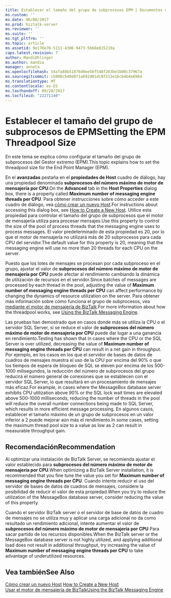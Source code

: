 ```yaml
---
title: Establecer el tamaño del grupo de subprocesos EPM | Documentos de Microsoft
ms.custom: ''
ms.date: 06/08/2017
ms.prod: biztalk-server
ms.reviewer: ''
ms.suite: ''
ms.tgt_pltfrm: ''
ms.topic: article
ms.assetid: 9e170e76-5151-4306-9473-5b68e815219a
caps.latest.revision: 7
author: MandiOhlinger
ms.author: mandia
manager: anneta
ms.openlocfilehash: 54afa88b51876d0ee56f548f263be1b00c37967a
ms.sourcegitcommit: cb908c540d8f1a692d01dc8f313e16cb4b4e696d
ms.translationtype: MT
ms.contentlocale: es-ES
ms.lasthandoff: 09/20/2017
ms.locfileid: "22271140"
---
```

# <a name="setting-the-epm-threadpool-size"></a><span data-ttu-id="95ac0-102">Establecer el tamaño del grupo de subprocesos de EPM</span><span class="sxs-lookup"><span data-stu-id="95ac0-102">Setting the EPM Threadpool Size</span></span>
<span data-ttu-id="95ac0-103">En este tema se explica cómo configurar el tamaño del grupo de subprocesos del Gestor extremo (EPM).</span><span class="sxs-lookup"><span data-stu-id="95ac0-103">This topic explains how to set the threadpool size for the End Point Manager (EPM).</span></span>  
  
 <span data-ttu-id="95ac0-104">En el **avanzadas** pestaña en el **propiedades de Host** cuadro de diálogo, hay una propiedad denominada **subprocesos del número máximo de motor de mensajería por CPU**.</span><span class="sxs-lookup"><span data-stu-id="95ac0-104">On the **Advanced** tab in the **Host Properties** dialog box, there is a property called **Maximum number of messaging engine threads per CPU**.</span></span> <span data-ttu-id="95ac0-105">Para obtener instrucciones sobre cómo acceder a este cuadro de diálogo, vea [cómo crear un nuevo Host](../core/how-to-create-a-new-host.md).</span><span class="sxs-lookup"><span data-stu-id="95ac0-105">For instructions about accessing this dialog box, see [How to Create a New Host](../core/how-to-create-a-new-host.md).</span></span> <span data-ttu-id="95ac0-106">Utilice esta propiedad para controlar el tamaño del grupo de subprocesos que el motor de mensajería utiliza para procesar mensajes.</span><span class="sxs-lookup"><span data-stu-id="95ac0-106">Use this property to control the size of the pool of process threads that the messaging engine uses to process messages.</span></span> <span data-ttu-id="95ac0-107">El valor predeterminado de esta propiedad es 20, por lo que el motor de mensajería no utilizará más de 20 subprocesos para cada CPU del servidor.</span><span class="sxs-lookup"><span data-stu-id="95ac0-107">The default value for this property is 20, meaning that the messaging engine will use no more than 20 threads for each CPU on the server.</span></span>  
  
 <span data-ttu-id="95ac0-108">Puesto que los lotes de mensajes se procesan por cada subproceso en el grupo, ajustar el valor de **subprocesos del número máximo de motor de mensajería por CPU** puede afectar al rendimiento cambiando la dinámica de utilización de recursos en el servidor.</span><span class="sxs-lookup"><span data-stu-id="95ac0-108">Since batches of messages are processed by each thread in the pool, adjusting the value of **Maximum number of messaging engine threads per CPU** can affect performance by changing the dynamics of resource utilization on the server.</span></span> <span data-ttu-id="95ac0-109">Para obtener más información sobre cómo funciona el grupo de subprocesos, vea [mediante el motor de mensajería de BizTalk](../core/using-the-biztalk-messaging-engine.md).</span><span class="sxs-lookup"><span data-stu-id="95ac0-109">For more information about how the threadpool works, see [Using the BizTalk Messaging Engine](../core/using-the-biztalk-messaging-engine.md).</span></span>  
  
 <span data-ttu-id="95ac0-110">Las pruebas han demostrado que en casos donde más se utiliza la CPU o el servidor SQL Server, si se reduce el valor de **subprocesos del número máximo de motor de mensajería por CPU** puede dar lugar a una ganancia en rendimiento.</span><span class="sxs-lookup"><span data-stu-id="95ac0-110">Testing has shown that in cases where the CPU or the SQL Server is over utilized, decreasing the value of **Maximum number of messaging engine threads per CPU** can result in a net gain in throughput.</span></span> <span data-ttu-id="95ac0-111">Por ejemplo, en los casos en los que el servidor de bases de datos de cuadros de mensajes muestra el uso de la CPU por encima del 90% o que los tiempos de espera de bloqueo de SQL se eleven por encima de los 500-1000 milisegundos, la reducción del número de subprocesos del grupo reducirá el número general de conexiones que se establecen con el servidor SQL Server, lo que resultará en un procesamiento de mensajes más eficaz.</span><span class="sxs-lookup"><span data-stu-id="95ac0-111">For example, in cases where the MessageBox database server exhibits CPU utilization above 90% or the SQL lock wait times are elevated above 500-1000 milliseconds, reducing the number of threads in the pool will reduce the overall number connections being made to SQL Server, which results in more efficient message processing.</span></span> <span data-ttu-id="95ac0-112">En algunos casos, establecer el tamaño máximo de un grupo de subprocesos en un valor inferior a 2 puede mejorar aún más el rendimiento.</span><span class="sxs-lookup"><span data-stu-id="95ac0-112">In some cases, setting the maximum thread pool size to a value as low as 2 can result in measurable throughput gain.</span></span>  
  
## <a name="recommendation"></a><span data-ttu-id="95ac0-113">Recomendación</span><span class="sxs-lookup"><span data-stu-id="95ac0-113">Recommendation</span></span>  
 <span data-ttu-id="95ac0-114">Al optimizar una instalación de BizTalk Server, se recomienda ajustar el valor establecido para **subprocesos del número máximo de motor de mensajería por CPU**.</span><span class="sxs-lookup"><span data-stu-id="95ac0-114">When optimizing a BizTalk Server installation, it is recommended that you fine tune the value you set for **Maximum number of messaging engine threads per CPU**.</span></span>  <span data-ttu-id="95ac0-115">Cuando intente reducir el uso del servidor de bases de datos de cuadros de mensajes, considere la posibilidad de reducir el valor de esta propiedad.</span><span class="sxs-lookup"><span data-stu-id="95ac0-115">When you try to reduce the utilization of the MessageBox database server, consider reducing the value of this property.</span></span>  
  
 <span data-ttu-id="95ac0-116">Cuando el servidor BizTalk server o el servidor de base de datos de cuadro de mensajes no se utiliza muy y aplicar una carga adicional no da como resultado un rendimiento adicional, intente aumentar el valor de **subprocesos del número máximo de motor de mensajería por CPU** Para sacar partido de los recursos disponibles.</span><span class="sxs-lookup"><span data-stu-id="95ac0-116">When the BizTalk server or the MessageBox database server is not highly utilized, and applying additional load does not result in additional throughput, try increasing the value of **Maximum number of messaging engine threads per CPU** to take advantage of underutilized resources.</span></span>  
  
## <a name="see-also"></a><span data-ttu-id="95ac0-117">Vea también</span><span class="sxs-lookup"><span data-stu-id="95ac0-117">See Also</span></span>  
 <span data-ttu-id="95ac0-118">[Cómo crear un nuevo Host](../core/how-to-create-a-new-host.md) </span><span class="sxs-lookup"><span data-stu-id="95ac0-118">[How to Create a New Host](../core/how-to-create-a-new-host.md) </span></span>  
 [<span data-ttu-id="95ac0-119">Usar el motor de mensajería de BizTalk</span><span class="sxs-lookup"><span data-stu-id="95ac0-119">Using the BizTalk Messaging Engine</span></span>](../core/using-the-biztalk-messaging-engine.md)